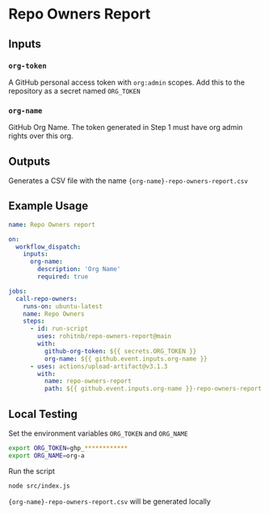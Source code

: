 # Repo Owners Report

## Inputs

### `org-token`

A GitHub personal access token with `org:admin` scopes. Add this to the repository as a secret named `ORG_TOKEN`

### `org-name`

GitHub Org Name. The token generated in Step 1 must have org admin rights over this org. 

## Outputs

Generates a CSV file with the name `{org-name}-repo-owners-report.csv`

## Example Usage

```yml
name: Repo Owners report

on: 
  workflow_dispatch:
    inputs:
      org-name:
        description: 'Org Name'
        required: true

jobs:
  call-repo-owners:
    runs-on: ubuntu-latest
    name: Repo Owners
    steps:
      - id: run-script
        uses: rohitnb/repo-owners-report@main
        with:
          github-org-token: ${{ secrets.ORG_TOKEN }}
          org-name: ${{ github.event.inputs.org-name }}
      - uses: actions/upload-artifact@v3.1.3
        with:
          name: repo-owners-report
          path: ${{ github.event.inputs.org-name }}-repo-owners-report.csv

```

## Local Testing

Set the environment variables `ORG_TOKEN` and `ORG_NAME`

```sh
export ORG_TOKEN=ghp_************
export ORG_NAME=org-a
```

Run the script
```sh
node src/index.js
```

`{org-name}-repo-owners-report.csv` will be generated locally
